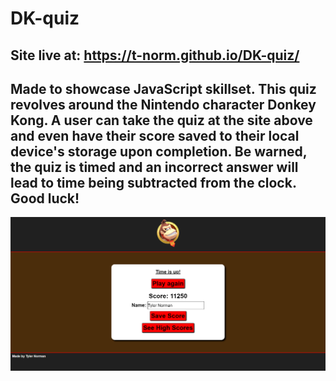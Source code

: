 # DK-quiz
Site live at: https://t-norm.github.io/DK-quiz/
--
Made to showcase JavaScript skillset. This quiz revolves around the Nintendo character Donkey Kong. A user can take the quiz at the site above and even have their score saved to their local device's storage upon completion. Be warned, the quiz is timed and an incorrect answer will lead to time being subtracted from the clock. Good luck!
--
![alt text](./assets/images/demo.png)
